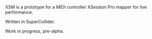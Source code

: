 XSM is a prototype for a MIDI controller XSession Pro mapper for live performance.

Written in SuperCollider.

Work in progress, pre-alpha.
